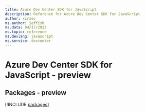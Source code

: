 ```yaml
---
title: Azure Dev Center SDK for JavaScript
description: Reference for Azure Dev Center SDK for JavaScript
author: xirzec
ms.author: jeffish
ms.data: 04/17/2023
ms.topic: reference
ms.devlang: javascript
ms.service: devcenter
---
```

# Azure Dev Center SDK for JavaScript - preview
## Packages - preview
[!INCLUDE [packages](dev-center-index.md)]